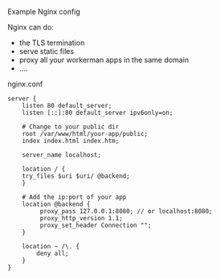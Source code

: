 Example Nginx config

Nginx can do:
* the TLS termination
* serve static files
* proxy all your workerman apps in the same domain
* ....

nginx.conf
```nginx
server {
    listen 80 default_server;
    listen [::]:80 default_server ipv6only=on;

    # Change to your public dir
    root /var/www/html/your-app/public;
    index index.html index.htm;

    server_name localhost;

    location / {
    try_files $uri $uri/ @backend;
    }

    # Add the ip:port of your app
    location @backend {
         proxy_pass 127.0.0.1:8080; // or localhost:8080;
         proxy_http_version 1.1;
         proxy_set_header Connection "";
    }

    location ~ /\. {
        deny all;
    }
}
```

